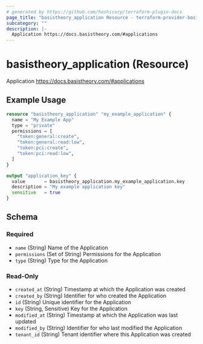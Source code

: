 ```yaml
---
# generated by https://github.com/hashicorp/terraform-plugin-docs
page_title: "basistheory_application Resource - terraform-provider-basistheory"
subcategory: ""
description: |-
  Application https://docs.basistheory.com/#applications
---
```


# basistheory_application (Resource)

Application https://docs.basistheory.com/#applications

## Example Usage

```terraform
resource "basistheory_application" "my_example_application" {
  name = "My Example App"
  type = "private"
  permissions = [
    "token:general:create",
    "token:general:read:low",
    "token:pci:create",
    "token:pci:read:low",
  ]
}

output "application_key" {
  value       = basistheory_application.my_example_application.key
  description = "My example application key"
  sensitive   = true
}
```

<!-- schema generated by tfplugindocs -->
## Schema

### Required

- `name` (String) Name of the Application
- `permissions` (Set of String) Permissions for the Application
- `type` (String) Type for the Application

### Read-Only

- `created_at` (String) Timestamp at which the Application was created
- `created_by` (String) Identifier for who created the Application
- `id` (String) Unique identifier for the Application
- `key` (String, Sensitive) Key for the Application
- `modified_at` (String) Timestamp at which the Application was last updated
- `modified_by` (String) Identifier for who last modified the Application
- `tenant_id` (String) Tenant identifier where this Application was created


